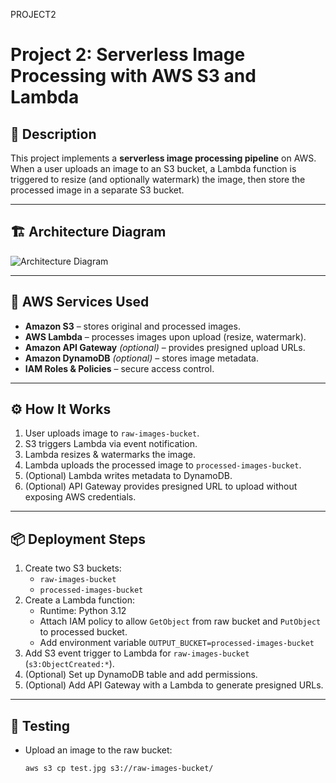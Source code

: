 PROJECT2
# Project 2: Serverless Image Processing with AWS S3 and Lambda

## 📌 Description
This project implements a **serverless image processing pipeline** on AWS. When a user uploads an image to an S3 bucket, a Lambda function is triggered to resize (and optionally watermark) the image, then store the processed image in a separate S3 bucket.

---

## 🏗️ Architecture Diagram
![Architecture Diagram](./architecture-diagram.png)

---

## 🧱 AWS Services Used
- **Amazon S3** – stores original and processed images.
- **AWS Lambda** – processes images upon upload (resize, watermark).
- **Amazon API Gateway** *(optional)* – provides presigned upload URLs.
- **Amazon DynamoDB** *(optional)* – stores image metadata.
- **IAM Roles & Policies** – secure access control.

---

## ⚙️ How It Works
1. User uploads image to `raw-images-bucket`.
2. S3 triggers Lambda via event notification.
3. Lambda resizes & watermarks the image.
4. Lambda uploads the processed image to `processed-images-bucket`.
5. (Optional) Lambda writes metadata to DynamoDB.
6. (Optional) API Gateway provides presigned URL to upload without exposing AWS credentials.

---

## 📦 Deployment Steps
1. Create two S3 buckets:
   - `raw-images-bucket`
   - `processed-images-bucket`
2. Create a Lambda function:
   - Runtime: Python 3.12
   - Attach IAM policy to allow `GetObject` from raw bucket and `PutObject` to processed bucket.
   - Add environment variable `OUTPUT_BUCKET=processed-images-bucket`
3. Add S3 event trigger to Lambda for `raw-images-bucket` (`s3:ObjectCreated:*`).
4. (Optional) Set up DynamoDB table and add permissions.
5. (Optional) Add API Gateway with a Lambda to generate presigned URLs.

---

## 🧪 Testing
- Upload an image to the raw bucket:
  ```bash
  aws s3 cp test.jpg s3://raw-images-bucket/
